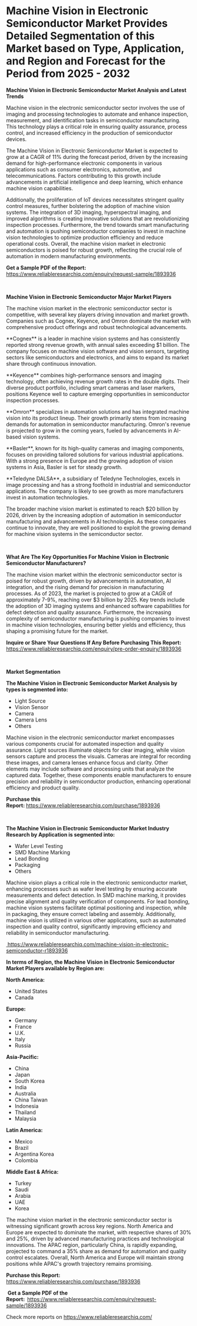 <p><h1>Machine Vision in Electronic Semiconductor Market Provides Detailed Segmentation of this Market based on Type, Application, and Region and Forecast for the Period from 2025 - 2032</h1></p><p><strong>Machine Vision in Electronic Semiconductor Market Analysis and Latest Trends</strong></p>
<p><p>Machine vision in the electronic semiconductor sector involves the use of imaging and processing technologies to automate and enhance inspection, measurement, and identification tasks in semiconductor manufacturing. This technology plays a critical role in ensuring quality assurance, process control, and increased efficiency in the production of semiconductor devices. </p><p>The Machine Vision in Electronic Semiconductor Market is expected to grow at a CAGR of 11% during the forecast period, driven by the increasing demand for high-performance electronic components in various applications such as consumer electronics, automotive, and telecommunications. Factors contributing to this growth include advancements in artificial intelligence and deep learning, which enhance machine vision capabilities. </p><p>Additionally, the proliferation of IoT devices necessitates stringent quality control measures, further bolstering the adoption of machine vision systems. The integration of 3D imaging, hyperspectral imaging, and improved algorithms is creating innovative solutions that are revolutionizing inspection processes. Furthermore, the trend towards smart manufacturing and automation is pushing semiconductor companies to invest in machine vision technologies to optimize production efficiency and reduce operational costs. Overall, the machine vision market in electronic semiconductors is poised for robust growth, reflecting the crucial role of automation in modern manufacturing environments.</p></p>
<p><strong>Get a Sample PDF of the Report:&nbsp;</strong> <a href="https://www.reliableresearchiq.com/enquiry/request-sample/1893936?utm_campaign=2277&utm_medium=2&utm_source=Github&utm_content=ia&utm_term=07042025&utm_id=machine-vision-in-electronic-semiconductor">https://www.reliableresearchiq.com/enquiry/request-sample/1893936</a></p>
<p>&nbsp;</p>
<p><strong>Machine Vision in Electronic Semiconductor Major Market Players</strong></p>
<p><p>The machine vision market in the electronic semiconductor sector is competitive, with several key players driving innovation and market growth. Companies such as Cognex, Keyence, and Omron dominate the market with comprehensive product offerings and robust technological advancements.</p><p>**Cognex** is a leader in machine vision systems and has consistently reported strong revenue growth, with annual sales exceeding $1 billion. The company focuses on machine vision software and vision sensors, targeting sectors like semiconductors and electronics, and aims to expand its market share through continuous innovation.</p><p>**Keyence** combines high-performance sensors and imaging technology, often achieving revenue growth rates in the double digits. Their diverse product portfolio, including smart cameras and laser markers, positions Keyence well to capture emerging opportunities in semiconductor inspection processes.</p><p>**Omron** specializes in automation solutions and has integrated machine vision into its product lineup. Their growth primarily stems from increasing demands for automation in semiconductor manufacturing. Omron's revenue is projected to grow in the coming years, fueled by advancements in AI-based vision systems.</p><p>**Basler**, known for its high-quality cameras and imaging components, focuses on providing tailored solutions for various industrial applications. With a strong presence in Europe and the growing adoption of vision systems in Asia, Basler is set for steady growth.</p><p>**Teledyne DALSA**, a subsidiary of Teledyne Technologies, excels in image processing and has a strong foothold in industrial and semiconductor applications. The company is likely to see growth as more manufacturers invest in automation technologies.</p><p>The broader machine vision market is estimated to reach $20 billion by 2026, driven by the increasing adoption of automation in semiconductor manufacturing and advancements in AI technologies. As these companies continue to innovate, they are well positioned to exploit the growing demand for machine vision systems in the semiconductor sector.</p></p>
<p>&nbsp;</p>
<p><strong>What Are The Key Opportunities For Machine Vision in Electronic Semiconductor Manufacturers?</strong></p>
<p><p>The machine vision market within the electronic semiconductor sector is poised for robust growth, driven by advancements in automation, AI integration, and the rising demand for precision in manufacturing processes. As of 2023, the market is projected to grow at a CAGR of approximately 7-9%, reaching over $3 billion by 2025. Key trends include the adoption of 3D imaging systems and enhanced software capabilities for defect detection and quality assurance. Furthermore, the increasing complexity of semiconductor manufacturing is pushing companies to invest in machine vision technologies, ensuring better yields and efficiency, thus shaping a promising future for the market.</p></p>
<p><strong>Inquire or Share Your Questions If Any Before Purchasing This Report:</strong> <a href="https://www.reliableresearchiq.com/enquiry/pre-order-enquiry/1893936?utm_campaign=2277&utm_medium=2&utm_source=Github&utm_content=ia&utm_term=07042025&utm_id=machine-vision-in-electronic-semiconductor">https://www.reliableresearchiq.com/enquiry/pre-order-enquiry/1893936</a></p>
<p>&nbsp;</p>
<p><strong>Market Segmentation</strong></p>
<p><strong>The Machine Vision in Electronic Semiconductor Market Analysis by types is segmented into:</strong></p>
<p><ul><li>Light Source</li><li>Vision Sensor</li><li>Camera</li><li>Camera Lens</li><li>Others</li></ul></p>
<p><p>Machine vision in the electronic semiconductor market encompasses various components crucial for automated inspection and quality assurance. Light sources illuminate objects for clear imaging, while vision sensors capture and process the visuals. Cameras are integral for recording these images, and camera lenses enhance focus and clarity. Other elements may include software and processing units that analyze the captured data. Together, these components enable manufacturers to ensure precision and reliability in semiconductor production, enhancing operational efficiency and product quality.</p></p>
<p><strong>Purchase this Report:&nbsp;</strong><a href="https://www.reliableresearchiq.com/purchase/1893936?utm_campaign=2277&utm_medium=2&utm_source=Github&utm_content=ia&utm_term=07042025&utm_id=machine-vision-in-electronic-semiconductor">https://www.reliableresearchiq.com/purchase/1893936</a></p>
<p>&nbsp;</p>
<p><strong>The Machine Vision in Electronic Semiconductor Market Industry Research by Application is segmented into:</strong></p>
<p><ul><li>Wafer Level Testing</li><li>SMD Machine Marking</li><li>Lead Bonding</li><li>Packaging</li><li>Others</li></ul></p>
<p><p>Machine vision plays a critical role in the electronic semiconductor market, enhancing processes such as wafer level testing by ensuring accurate measurements and defect detection. In SMD machine marking, it provides precise alignment and quality verification of components. For lead bonding, machine vision systems facilitate optimal positioning and inspection, while in packaging, they ensure correct labeling and assembly. Additionally, machine vision is utilized in various other applications, such as automated inspection and quality control, significantly improving efficiency and reliability in semiconductor manufacturing.</p></p>
<p><a href="https://www.reliableresearchiq.com/machine-vision-in-electronic-semiconductor-r1893936?utm_campaign=2277&utm_medium=2&utm_source=Github&utm_content=ia&utm_term=07042025&utm_id=machine-vision-in-electronic-semiconductor">&nbsp;https://www.reliableresearchiq.com/machine-vision-in-electronic-semiconductor-r1893936</a></p>
<p><strong>In terms of Region, the Machine Vision in Electronic Semiconductor Market Players available by Region are:</strong></p>
<p>
    <p> <strong> North America: </strong>
        <ul>
            <li>United States</li>
            <li>Canada</li>
        </ul>
        </p> 
    <p> <strong> Europe: </strong>
        <ul>
            <li>Germany</li>
            <li>France</li>
            <li>U.K.</li>
            <li>Italy</li>
            <li>Russia</li>
        </ul>
        </p> 
    <p> <strong> Asia-Pacific: </strong>
        <ul>
            <li>China</li>
            <li>Japan</li>
            <li>South Korea</li>
            <li>India</li>
            <li>Australia</li>
            <li>China Taiwan</li>
            <li>Indonesia</li>
            <li>Thailand</li>
            <li>Malaysia</li>
        </ul>
        </p> 
    <p> <strong> Latin America: </strong>
        <ul>
            <li>Mexico</li>
            <li>Brazil</li>
            <li>Argentina Korea</li>
            <li>Colombia</li>
        </ul>
        </p> 
    <p> <strong> Middle East & Africa: </strong>
        <ul>
            <li>Turkey</li>
            <li>Saudi</li>
            <li>Arabia</li>
            <li>UAE</li>
            <li>Korea</li>
        </ul>
    </p>
    </p>
<p><p>The machine vision market in the electronic semiconductor sector is witnessing significant growth across key regions. North America and Europe are expected to dominate the market, with respective shares of 30% and 25%, driven by advanced manufacturing practices and technological innovations. The APAC region, particularly China, is rapidly expanding, projected to command a 35% share as demand for automation and quality control escalates. Overall, North America and Europe will maintain strong positions while APAC's growth trajectory remains promising.</p></p>
<p><strong>Purchase this Report: </strong><a href="https://www.reliableresearchiq.com/purchase/1893936?utm_campaign=2277&utm_medium=2&utm_source=Github&utm_content=ia&utm_term=07042025&utm_id=machine-vision-in-electronic-semiconductor">https://www.reliableresearchiq.com/purchase/1893936</a></p>
<p>&nbsp;<strong>Get a Sample PDF of the Report:&nbsp;&nbsp;</strong><a href="https://www.reliableresearchiq.com/enquiry/request-sample/1893936?utm_campaign=2277&utm_medium=2&utm_source=Github&utm_content=ia&utm_term=07042025&utm_id=machine-vision-in-electronic-semiconductor">https://www.reliableresearchiq.com/enquiry/request-sample/1893936</a></p>
<p><strong></strong></p>
<p>Check more reports on <a href="https://www.reliableresearchiq.com/?utm_campaign=2277&utm_medium=2&utm_source=Github&utm_content=ia&utm_term=07042025&utm_id=machine-vision-in-electronic-semiconductor">https://www.reliableresearchiq.com/</a></p>